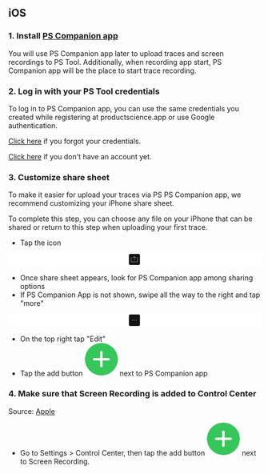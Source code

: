 iOS
---------

### 1. Install [PS Companion app](https://apps.apple.com/au/app/ps-companion-app/id1634153033)

You will use PS Companion app later to upload traces and screen recordings to PS Tool.
Additionally, when recording app start, PS Companion app will be the place to start trace recording.

### 2. Log in with your PS Tool credentials

To log in to PS Companion app, you can use the same credentials you created while registering at productscience.app or use Google authentication.

[Click here](https://productscience.app/recovery-token) if you forgot your credentials.

[Click here](https://productscience.app/sign-up-trial) if you don't have an account yet.

### 3. Customize share sheet

To make it easier for upload your traces via PS PS Companion app, we recommend customizing your iPhone share sheet.

To complete this step, you can choose any file on your iPhone that can be shared or return to this step when uploading your first trace.

-   Tap the icon

![export-icon](../images/export-icon.png)

-   Once share sheet appears, look for PS Companion app among sharing options
-   If PS Companion App is not shown, swipe all the way to the right and tap "more"

![more-icon](../images/more-icon.png)

-   On the top right tap "Edit"
-   Tap the add button ![add-button](../images/add-button.png) next to PS Companion app

### 4. Make sure that Screen Recording is added to Control Center

Source: [Apple](https://support.apple.com/en-us/HT207935)

- Go to Settings &gt; Control Center, then tap the add button ![add-button](../images/add-button.png) next to Screen Recording.

